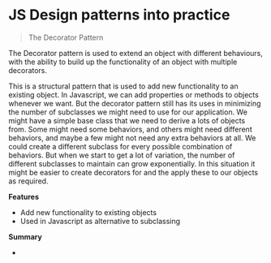 # JS Design patterns into practice

> The Decorator Pattern

The Decorator pattern is used to extend an object with different behaviours, with the ability to build up the functionality of an object with multiple decorators. 

This is a structural pattern that is used to add new functionality to an existing object. In Javascript, we can add properties or methods to objects whenever we want. But the decorator pattern still has its uses in minimizing the number of subclasses we might need to use for our application. We might have a simple base class that we need to derive a lots of objects from. Some might need some behaviors, and others might need different behaviors, and maybe a few might not need any extra behaviors at all. We could create a different subclass for every possible combination of behaviors. But when we start to get a lot of variation, the number of different subclasses to maintain can grow exponentially. In this situation it might be easier to create decorators for and the apply these to our objects as required.


**Features**

* Add new functionality to existing objects
* Used in Javascript as alternative to subclassing


**Summary**

* 
